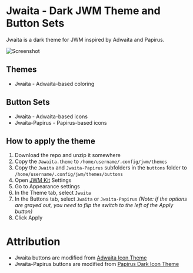 # Jwaita - Dark JWM Theme and Button Sets
Jwaita is a dark theme for JWM inspired by Adwaita and Papirus.

![Screenshot](https://github.com/wwwwwwari/good-looking-jwm-themes/assets/89649458/31e13b13-db55-4f89-9f16-e53948363633)

## Themes
* Jwaita - Adwaita-based coloring

## Button Sets
* Jwaita - Adwaita-based icons
* Jwaita-Papirus - Papirus-based icons

## How to apply the theme
1. Download the repo and unzip it somewhere
2. Copy the `Jawaita.theme` to `/home/username/.config/jwm/themes`
3. Copy the `Jwaita` and `Jwaita-Papirus` subfolders in the `buttons` folder to `/home/username/.config/jwm/themes/buttons`
4. Open [JWM Kit](https://codeberg.org/JWMKit/JWM_Kit/) Settings
5. Go to Appearance settings
6. In the Theme tab, select `Jwaita`
7. In the Buttons tab, select `Jwaita` or `Jwaita-Papirus` *(Note: if the options are grayed out, you need to flip the switch to the left of the Apply button)*
8. Click Apply

# Attribution
* Jwaita buttons are modified from [Adwaita Icon Theme](https://github.com/GNOME/adwaita-icon-theme)
* Jwaita-Papirus buttons are modified from [Papirus Dark Icon Theme](https://github.com/PapirusDevelopmentTeam/papirus-icon-theme)

